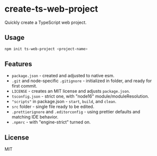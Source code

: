 # create-ts-web-project

Quickly create a TypeScript web project.

## Usage

```sh
npm init ts-web-project <project-name>
```

## Features

- `package.json` - created and adjusted to native esm.
- `.git` and node-specific `.gitignore` - initialized in folder, and ready for first commit.
- `LICENSE` - creates an MIT license and adjusts `package.json`.
- `tsconfig.json` - strict one, with "node16" module/moduleResolution.
- `"scripts"` in package.json - `start`, `build`, and `clean`.
- `src` folder - single file ready to be edited.
- `.prettierignore` and `.editorconfig` - using prettier defaults and matching IDE behavior.
- `.npmrc` - with "engine-strict" turned on.

## License

MIT
